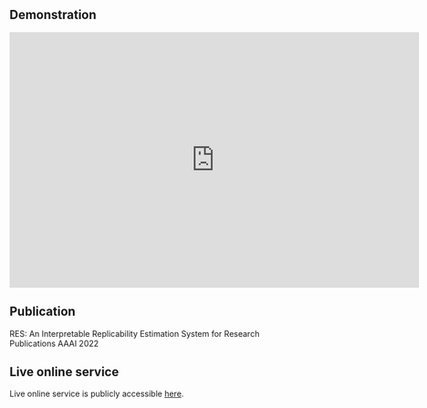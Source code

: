 ## Demonstration
<iframe width="718" height="448" src="https://www.youtube.com/embed/ypTNQkHYl3s" title="YouTube video player" frameborder="0" allow="accelerometer; autoplay; clipboard-write; encrypted-media; gyroscope; picture-in-picture" allowfullscreen></iframe>


## Publication
RES: An Interpretable Replicability Estimation System for Research Publications
AAAI 2022

## Live online service
Live online service is publicly accessible [here](http://18.188.148.144:8080/).

